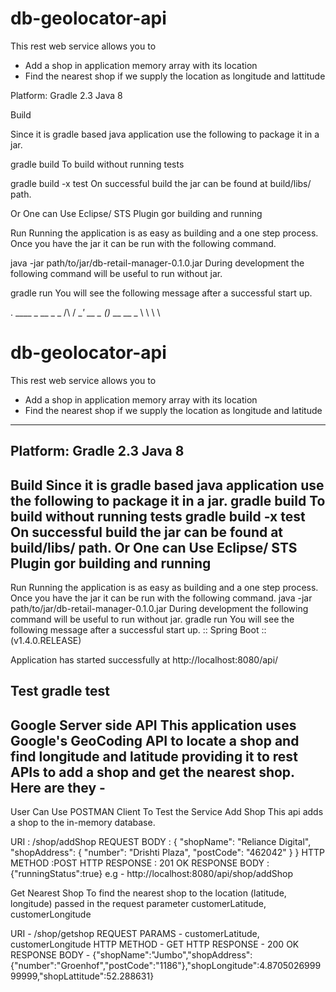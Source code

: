 # db-geolocator-api
This rest web service allows you to
- Add a shop in application memory array with its location
- Find the nearest shop if we supply the location as longitude and lattitude

Platform:
Gradle 2.3
Java 8

Build

Since it is gradle based java application use the following to package it in a jar.

gradle build
To build without running tests

gradle build -x test
On successful build the jar can be found at build/libs/ path.

Or One can Use Eclipse/ STS Plugin gor building and running

Run
Running the application is as easy as building and a one step process. Once you have the jar it can be run with the following command.

java -jar path/to/jar/db-retail-manager-0.1.0.jar
During development the following command will be useful to run without jar.

gradle run
You will see the following message after a successful start up.

 .   ____          _            __ _ _
/\\ / ___'_ __ _ _(_)_ __  __ _ \ \ \ \
# db-geolocator-api
This rest web service allows you to
- Add a shop in application memory array with its location
- Find the nearest shop if we supply the location as longitude and latitude
---------------------------
Platform:
Gradle 2.3
Java 8
-----------------------------
Build
Since it is gradle based java application use the following to package it in a jar.
gradle build
To build without running tests
gradle build -x test
On successful build the jar can be found at build/libs/ path.
Or One can Use Eclipse/ STS Plugin gor building and running
---------------------------
Run
Running the application is as easy as building and a one step process. Once you have the jar it can be run with the following command.
java -jar path/to/jar/db-retail-manager-0.1.0.jar
During development the following command will be useful to run without jar.
gradle run
You will see the following message after a successful start up.
:: Spring Boot ::        (v1.4.0.RELEASE)

Application has started successfully at http://localhost:8080/api/


Test
gradle test
---------------------------

Google Server side API
This application uses Google's GeoCoding API to locate a shop and find longitude and latitude providing it to rest APIs to add a shop and get the nearest shop. Here are they -
---------------------------

User Can Use POSTMAN Client To Test the Service
Add Shop
This api adds a shop to the in-memory database.

URI		: 	/shop/addShop
REQUEST BODY	:
{
	"shopName": "Reliance Digital",
	"shopAddress": {
		"number": "Drishti Plaza",
		"postCode": "462042"
	}
}
HTTP METHOD	:POST
HTTP RESPONSE : 201 OK
RESPONSE BODY  :
{"runningStatus":true}
e.g - http://localhost:8080/api/shop/addShop


Get Nearest Shop
To find the nearest shop to the location (latitude, longitude) passed in the request parameter customerLatitude, customerLongitude

URI            - /shop/getshop
REQUEST PARAMS - customerLatitude, customerLongitude
HTTP METHOD    - GET
HTTP RESPONSE  - 200 OK
RESPONSE BODY  -
{"shopName":"Jumbo","shopAddress":{"number":"Groenhof","postCode":"1186"},"shopLongitude":4.870502699999999,"shopLattitude":52.288631}

